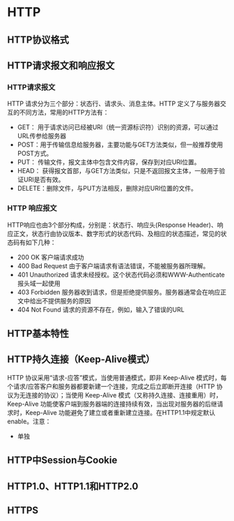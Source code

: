 # HTTP

## HTTP协议格式

## HTTP请求报文和响应报文
### HTTP请求报文
HTTP 请求分为三个部分：状态行、请求头、消息主体。HTTP 定义了与服务器交互的不同方法，常用的HTTP方法有：
- GET： 用于请求访问已经被URI（统一资源标识符）识别的资源，可以通过URL传参给服务器
- POST：用于传输信息给服务器，主要功能与GET方法类似，但一般推荐使用POST方式。
- PUT： 传输文件，报文主体中包含文件内容，保存到对应URI位置。
- HEAD： 获得报文首部，与GET方法类似，只是不返回报文主体，一般用于验证URI是否有效。
- DELETE：删除文件，与PUT方法相反，删除对应URI位置的文件。
### HTTP 响应报文
HTTP响应也由3个部分构成，分别是：状态行、响应头(Response Header)、响应正文，状态行由协议版本、数字形式的状态代码、及相应的状态描述，常见的状态码有如下几种：
- 200 OK 客户端请求成功
- 400 Bad Request 由于客户端请求有语法错误，不能被服务器所理解。
- 401 Unauthorized 请求未经授权。这个状态代码必须和WWW-Authenticate报头域一起使用
- 403 Forbidden 服务器收到请求，但是拒绝提供服务。服务器通常会在响应正文中给出不提供服务的原因
- 404 Not Found 请求的资源不存在，例如，输入了错误的URL

## HTTP基本特性

## HTTP持久连接（Keep-Alive模式）
HTTP 协议采用“请求-应答”模式，当使用普通模式，即非 Keep-Alive 模式时，每个请求/应答客户和服务器都要新建一个连接，完成之后立即断开连接（HTTP 协议为无连接的协议）；当使用 Keep-Alive 模式（又称持久连接、连接重用）时，Keep-Alive 功能使客户端到服务器端的连接持续有效，当出现对服务器的后继请求时，Keep-Alive 功能避免了建立或者重新建立连接。在HTTP1.1中规定默认enable。注意：
- 单独

## HTTP中Session与Cookie

## HTTP1.0、HTTP1.1和HTTP2.0

## HTTPS
